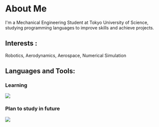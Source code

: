 # About Me
I'm a Mechanical Engineering Student at Tokyo University of Science,
studying programming languages to improve skills and achieve projects.

## Interests :
Robotics, Aerodynamics, Aerospace, Numerical Simulation

## Languages and Tools:

### Learning
<img src="https://skillicons.dev/icons?i=python,c,matlab,markdown,latex,github,vscode,linux" />

### Plan to study in future
<img src="https://skillicons.dev/icons?i=docker,html,css,javascript" />
